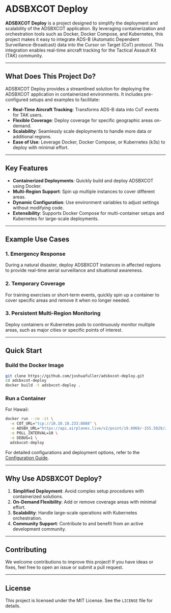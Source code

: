 # ADSBXCOT Deploy

**ADSBXCOT Deploy** is a project designed to simplify the deployment and scalability of the ADSBXCOT application. By leveraging containerization and orchestration tools such as Docker, Docker Compose, and Kubernetes, this project makes it easy to integrate ADS-B (Automatic Dependent Surveillance-Broadcast) data into the Cursor on Target (CoT) protocol. This integration enables real-time aircraft tracking for the Tactical Assault Kit (TAK) community.

---

## What Does This Project Do?

ADSBXCOT Deploy provides a streamlined solution for deploying the ADSBXCOT application in containerized environments. It includes pre-configured setups and examples to facilitate:

- **Real-Time Aircraft Tracking**: Transforms ADS-B data into CoT events for TAK users.
- **Flexible Coverage**: Deploy coverage for specific geographic areas on-demand.
- **Scalability**: Seamlessly scale deployments to handle more data or additional regions.
- **Ease of Use**: Leverage Docker, Docker Compose, or Kubernetes (k3s) to deploy with minimal effort.

---

## Key Features

- **Containerized Deployments**: Quickly build and deploy ADSBXCOT using Docker.
- **Multi-Region Support**: Spin up multiple instances to cover different areas.
- **Dynamic Configuration**: Use environment variables to adjust settings without modifying code.
- **Extensibility**: Supports Docker Compose for multi-container setups and Kubernetes for large-scale deployments.

---

## Example Use Cases

### **1. Emergency Response**
During a natural disaster, deploy ADSBXCOT instances in affected regions to provide real-time aerial surveillance and situational awareness.

### **2. Temporary Coverage**
For training exercises or short-term events, quickly spin up a container to cover specific areas and remove it when no longer needed.

### **3. Persistent Multi-Region Monitoring**
Deploy containers or Kubernetes pods to continuously monitor multiple areas, such as major cities or specific points of interest.

---

## Quick Start

### **Build the Docker Image**
```bash
git clone https://github.com/joshuafuller/adsbxcot-deploy.git
cd adsbxcot-deploy
docker build -t adsbxcot-deploy .
```

### **Run a Container**
For Hawaii:
```bash
docker run --rm -it \
  -e COT_URL="tcp://10.10.10.233:8088" \
  -e ADSBX_URL="https://api.airplanes.live/v2/point/19.8968/-155.5828/250" \
  -e POLL_INTERVAL=10 \
  -e DEBUG=1 \
  adsbxcot-deploy
```

For detailed configurations and deployment options, refer to the [Configuration Guide](configuration_guide.md).

---

## Why Use ADSBXCOT Deploy?

1. **Simplified Deployment**: Avoid complex setup procedures with containerized solutions.
2. **On-Demand Flexibility**: Add or remove coverage areas with minimal effort.
3. **Scalability**: Handle large-scale operations with Kubernetes orchestration.
4. **Community Support**: Contribute to and benefit from an active development community.

---

## Contributing

We welcome contributions to improve this project! If you have ideas or fixes, feel free to open an issue or submit a pull request.

---

## License

This project is licensed under the MIT License. See the `LICENSE` file for details.

